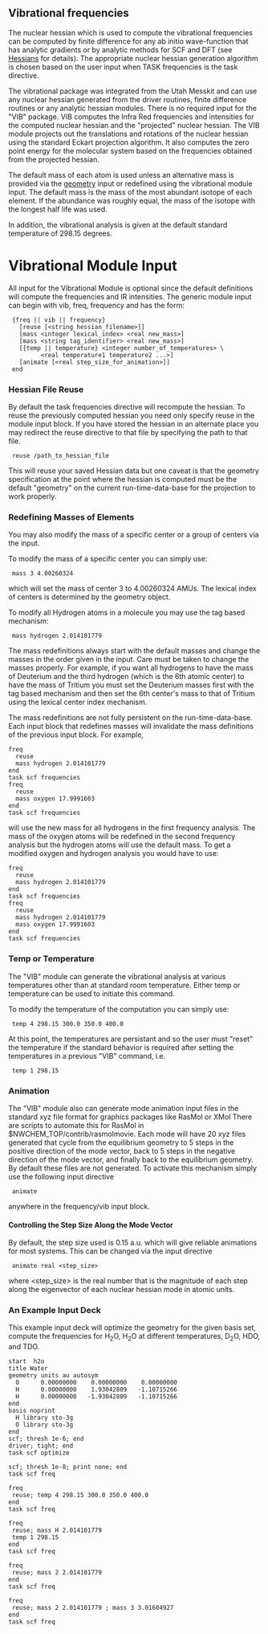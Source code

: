 ## Vibrational frequencies

The nuclear hessian which is used to compute the vibrational frequencies
can be computed by finite difference for any ab initio wave-function
that has analytic gradients or by analytic methods for SCF and DFT (see
[Hessians](Hessians-and-Vibrational-Frequencies "wikilink") for details). The appropriate nuclear
hessian generation algorithm is chosen based on the user input when TASK
<theory> frequencies is the task directive.

The vibrational package was integrated from the Utah Messkit and can use
any nuclear hessian generated from the driver routines, finite
difference routines or any analytic hessian modules. There is no
required input for the "VIB" package. VIB computes the Infra Red
frequencies and intensities for the computed nuclear hessian and the
"projected" nuclear hessian. The VIB module projects out the
translations and rotations of the nuclear hessian using the standard
Eckart projection algorithm. It also computes the zero point energy for
the molecular system based on the frequencies obtained from the
projected hessian.

The default mass of each atom is used unless an alternative mass is
provided via the [geometry](Geometry "wikilink") input or redefined
using the vibrational module input. The default mass is the mass of the
most abundant isotope of each element. If the abundance was roughly
equal, the mass of the isotope with the longest half life was used.

In addition, the vibrational analysis is given at the default standard
temperature of 298.15 degrees.

#  Vibrational Module Input

All input for the Vibrational Module is optional since the default
definitions will compute the frequencies and IR intensities. The generic
module input can begin with vib, freq, frequency and has the form:
```
 {freq || vib || frequency}  
   [reuse [<string hessian_filename>]]  
   [mass <integer lexical_index> <real new_mass>]  
   [mass <string tag_identifier> <real new_mass>]  
   [{temp || temperature} <integer number_of_temperatures> \  
         <real temperature1 temperature2 ...>]  
   [animate [<real step_size_for_animation>]]  
 end
```
### Hessian File Reuse

By default the task <theory> frequencies directive will recompute the
hessian. To reuse the previously computed hessian you need only specify
reuse in the module input block. If you have stored the hessian in an
alternate place you may redirect the reuse directive to that file by
specifying the path to that file.
```
 reuse /path_to_hessian_file
```
This will reuse your saved Hessian data but one caveat is that the
geometry specification at the point where the hessian is computed must
be the default "geometry" on the current run-time-data-base for the
projection to work properly.

### Redefining Masses of Elements

You may also modify the mass of a specific center or a group of centers
via the input.

To modify the mass of a specific center you can simply use:
```
 mass 3 4.00260324
```
which will set the mass of center 3 to 4.00260324 AMUs. The lexical
index of centers is determined by the geometry object.

To modify all Hydrogen atoms in a molecule you may use the tag based
mechanism:
```
 mass hydrogen 2.014101779
```
The mass redefinitions always start with the default masses and change
the masses in the order given in the input. Care must be taken to change
the masses properly. For example, if you want all hydrogens to have the
mass of Deuterium and the third hydrogen (which is the 6th atomic
center) to have the mass of Tritium you must set the Deuterium masses
first with the tag based mechanism and then set the 6th center's mass to
that of Tritium using the lexical center index mechanism.

The mass redefinitions are not fully persistent on the
run-time-data-base. Each input block that redefines masses will
invalidate the mass definitions of the previous input block. For
example,
```
freq  
  reuse  
  mass hydrogen 2.014101779  
end  
task scf frequencies  
freq  
  reuse  
  mass oxygen 17.9991603  
end  
task scf frequencies
```
will use the new mass for all hydrogens in the first frequency analysis.
The mass of the oxygen atoms will be redefined in the second frequency
analysis but the hydrogen atoms will use the default mass. To get a
modified oxygen and hydrogen analysis you would have to use:
```
freq  
  reuse  
  mass hydrogen 2.014101779  
end  
task scf frequencies  
freq  
  reuse  
  mass hydrogen 2.014101779  
  mass oxygen 17.9991603  
end  
task scf frequencies
```
### Temp or Temperature

The "VIB" module can generate the vibrational analysis at various
temperatures other than at standard room temperature. Either temp or
temperature can be used to initiate this command.

To modify the temperature of the computation you can simply use:
```
 temp 4 298.15 300.0 350.0 400.0
```
At this point, the temperatures are persistant and so the user must
"reset" the temperature if the standard behavior is required after
setting the temperatures in a previous "VIB" command, i.e.
```
 temp 1 298.15
```
### Animation

The "VIB" module also can generate mode animation input files in the
standard xyz file format for graphics packages like RasMol or XMol There
are scripts to automate this for RasMol in
$NWCHEM\_TOP/contrib/rasmolmovie. Each mode will have 20 xyz files
generated that cycle from the equilibrium geometry to 5 steps in the
positive direction of the mode vector, back to 5 steps in the negative
direction of the mode vector, and finally back to the equilibrium
geometry. By default these files are not generated. To activate this
mechanism simply use the following input directive
```
 animate
```
anywhere in the frequency/vib input block.

#### Controlling the Step Size Along the Mode Vector

By default, the step size used is 0.15 a.u. which will give reliable
animations for most systems. This can be changed via the input directive
```
 animate real <step_size>
```
where <step_size> is the real number that is the magnitude of each step
along the eigenvector of each nuclear hessian mode in atomic units.

### An Example Input Deck

This example input deck will optimize the geometry for the given basis
set, compute the frequencies for H<sub>2</sub>O, H<sub>2</sub>O at different
temperatures, D<sub>2</sub>O, HDO, and TDO.
```
start  h2o  
title Water   
geometry units au autosym  
  O      0.00000000    0.00000000    0.00000000  
  H      0.00000000    1.93042809   -1.10715266  
  H      0.00000000   -1.93042809   -1.10715266  
end  
basis noprint  
  H library sto-3g   
  O library sto-3g  
end  
scf; thresh 1e-6; end  
driver; tight; end  
task scf optimize  
  
scf; thresh 1e-8; print none; end  
task scf freq   
  
freq  
 reuse; temp 4 298.15 300.0 350.0 400.0  
end  
task scf freq  
  
freq   
 reuse; mass H 2.014101779  
 temp 1 298.15  
end  
task scf freq  
  
freq  
 reuse; mass 2 2.014101779  
end  
task scf freq  
  
freq  
 reuse; mass 2 2.014101779 ; mass 3 3.01604927  
end  
task scf freq
```
